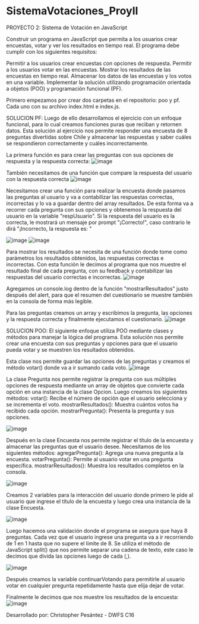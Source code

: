 # SistemaVotaciones_ProyII
PROYECTO 2: Sistema de Votación en JavaScript

Construir un programa en JavaScript que permita a los usuarios crear encuestas, votar y ver los resultados en tiempo real. El programa debe cumplir con los siguientes requisitos:

Permitir a los usuarios crear encuestas con opciones de respuesta.
Permitir a los usuarios votar en las encuestas.
Mostrar los resultados de las encuestas en tiempo real.
Almacenar los datos de las encuestas y los votos en una variable.
Implementar la solución utilizando programación orientada a objetos (POO) y programación funcional (PF).

Primero empezamos por crear dos carpetas en el repositorio: poo y pf. Cada uno con su archivo index.html e index.js.

SOLUCION PF:
Luego de ello desarrollamos el ejercicio con un enfoque funcional, para lo cual creamos funciones puras que reciban y retornen datos. Esta solución al ejercicio nos permite responder una encuesta de 8 preguntas divertidas sobre Chile y almacenar las respuestas y saber cuáles se respondieron correctamente y cuáles incorrectamente. 

La primera función es para crear las preguntas con sus opciones de respuesta y la respuesta correcta:
![image](https://github.com/user-attachments/assets/1dddef3d-8d60-4855-baea-1c6724e3ba9f)

También necesitamos de una función que compare la respuesta del usuario con la respuesta correcta
![image](https://github.com/user-attachments/assets/191dd543-f6c3-48b1-a67a-4cd20588c38c)

Necesitamos crear una función para realizar la encuesta donde pasamos las preguntas al usuario y va a contabilizar las respuestas correctas, incorrectas y lo va a guardar dentro del array resultados.
De esta forma va a recorrer cada pregunta con sus opciones y obtenemos la respuesta del usuario en la variable "respUsuario". 
Si la respuesta del usuario es la correcta, le mostrará un mensaje por prompt "¡Correcto!", caso contrario le dirá "¡Incorrecto, la respuesta es: " 

![image](https://github.com/user-attachments/assets/3a138a82-a69a-4855-99cd-40f21131e980)
![image](https://github.com/user-attachments/assets/370046e3-52d3-406d-b41d-1ca8ae232492)

Para mostrar los resultados se necesita de una función donde tome como parámetros los resultados obtenidos, las respuestas correctas e incorrectas. Con esta función le decimos al programa que nos muestre el resultado final de cada pregunta, con su feedback y contabilizar las respuestas del usuario correctas e incorrectas. 
![image](https://github.com/user-attachments/assets/19bcfb06-144d-41d9-9212-2136c70e8b36)

Agregamos un console.log dentro de la función "mostrarResultados" justo después del alert, para que el resumen del cuestionario se muestre también en la consola de forma más legible.

Para las preguntas creamos un array y escribimos la pregunta, las opciones y la respuesta correcta y finalmente ejecutamos el cuestionario.
![image](https://github.com/user-attachments/assets/7a1d70bc-4da3-487f-8f7a-de81da9f34f9)

SOLUCION POO:
El siguiente enfoque utiliza POO mediante clases y métodos para manejar la lógica del programa. 
Esta solución nos permite crear una encuesta con sus preguntas y opciones para que el usuario pueda votar y se muestren los resultados obtenidos.

Esta clase nos permite guardar las opciones de las preguntas y creamos el método votar() donde va a ir sumando cada voto.
![image](https://github.com/user-attachments/assets/f7d0a04e-d39f-4224-be30-94c57732d895)

La clase Pregunta nos permite registrar la pregunta con sus múltiples opciones de respuesta mediante un array de objetos que convierte cada opción en una instancia de la clase Opcion.
Luego creamos los siguientes métodos: 
votar(): Recibe el número de opción que el usuario selecciona y se incrementa el voto.
mostrarResultados(): Muestra cuántos votos ha recibido cada opción.
mostrarPregunta(): Presenta la pregunta y sus opciones.

![image](https://github.com/user-attachments/assets/cc8a2fcd-6bba-4431-84e3-0842ba79e416)

Después en la clase Encuesta nos permite registrar el título de la encuesta y almacenar las preguntas que el usuario desee. 
Necesitamos de los siguientes métodos:
agregarPregunta(): Agrega una nueva pregunta a la encuesta.
votarPregunta(): Permite al usuario votar en una pregunta específica.
mostrarResultados(): Muestra los resultados completos en la consola.

![image](https://github.com/user-attachments/assets/6cabcd19-d179-413d-bf8e-954e230bfda3)

Creamos 2 variables para la interacción del usuario donde primero le pide al usuario que ingrese el título de la encuesta y luego crea una instancia de la clase Encuesta.

![image](https://github.com/user-attachments/assets/a402a3f9-662d-49d9-946f-97758f855e50)

Luego hacemos una validación donde el programa se asegura que haya 8 preguntas. Cada vez que el usuario ingrese una pregunta va a ir recorriendo de 1 en 1 hasta que no supere el límite de 8. Se utiliza el método de JavaScript split() que nos permite separar una cadena de texto, este caso le decimos que divida las opciones luego de cada (,).

![image](https://github.com/user-attachments/assets/8b5236e9-7007-4783-be98-87c000cd1b28)

Después creamos la variable continuarVotando para permitirle al usuario votar en cualquier pregunta repetidamente hasta que elija dejar de votar.

Finalmente le decimos que nos muestre los resultados de la encuesta:
![image](https://github.com/user-attachments/assets/dc049ec0-ed95-4f9e-99e2-8ed04526f775)

Desarrollado por: Christopher Pesántez - DWFS C16
